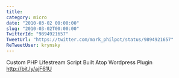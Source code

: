 ```yaml
---
title: 
category: micro
date: "2010-03-02 00:00:00"
slug: "2010-03-02T00:00:00"
TwitterId: "9894921657"
TweetUrl: "https://twitter.com/mark_philpot/status/9894921657"
ReTweetUser: krynsky
---
```


<i class="fa fa-retweet" aria-hidden="true"></i> Custom PHP Lifestream Script
Built Atop Wordpress Plugin http://bit.ly/ajF61U
